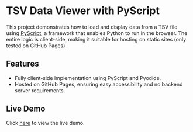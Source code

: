 # TSV Data Viewer with PyScript

This project demonstrates how to load and display data from a TSV file using [PyScript](https://pyscript.net/), a framework that enables Python to run in the browser. The entire logic is client-side, making it suitable for hosting on static sites (only tested on GitHub Pages).

## Features
- Fully client-side implementation using PyScript and Pyodide.
- Hosted on GitHub Pages, ensuring easy accessibility and no backend server requirements.

## Live Demo
Click [here](https://shalinir8.github.io/movie-recommendation-1/) to view the live demo.
